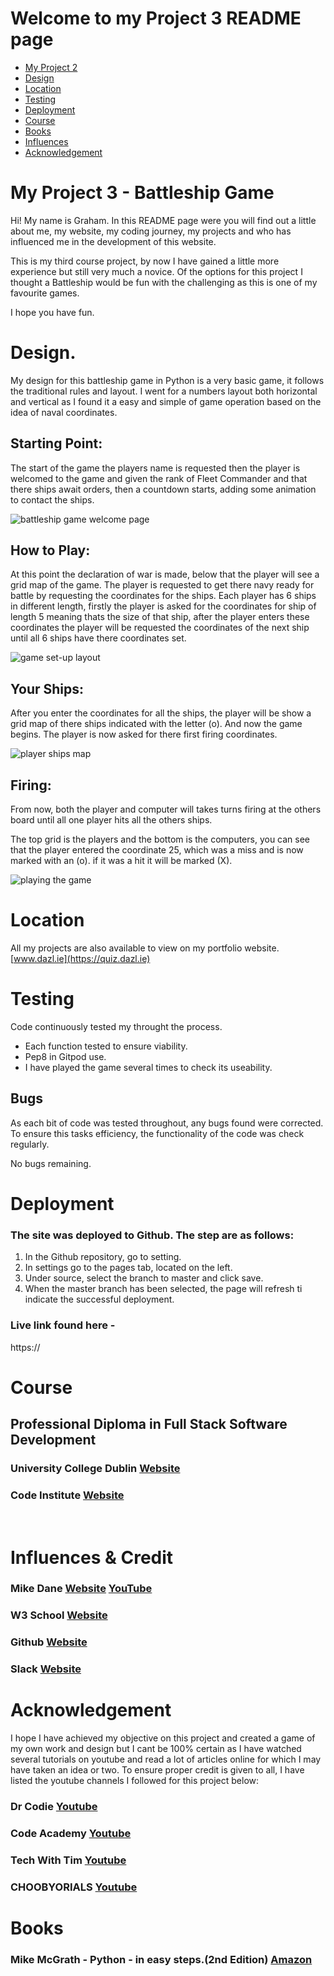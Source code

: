 # Welcome to my Project 3 README page

<ul class="navlist">
                <li><a href="#my project 3">My Project 2</a></li>
                <li><a href="#design">Design</a></li>
                <li><a href="#location">Location</a></li>
                <li><a href="#testing">Testing</a></li>
                <li><a href="#deployment">Deployment</a></li>
                <li><a href="#course">Course</a></li>
                <li><a href="#books">Books</a></li>
                <li><a href="#influences">Influences</a></li>
                <li><a href="#acknowledgement">Acknowledgement</a></li>
            </ul>


# My Project 3 - Battleship Game

Hi! My name is Graham. In this README page were you will find out a little about me, my website, my coding journey, my projects and who has influenced me in the development of this website.

This is my third course project, by now I have gained a little more experience but still very much a novice. Of the options for this project I thought a Battleship would be fun with the challenging as this is one of my favourite games.

I hope you have fun.


# Design.

My design for this battleship game in Python is a very basic game, it follows the traditional rules and layout. I went for a numbers layout both horizontal and vertical as I found it a easy and simple of game operation based on the idea of naval coordinates. 

## <b>Starting Point:</b>
The start of the game the players name is requested then the player is welcomed to the game and given the rank of Fleet Commander and that there ships await orders, then a countdown starts, adding some animation to contact the ships.

<div>
<img title="start" alt="battleship game welcome page" src="assets/images/start.jpeg";>
</div>

## <b> How to Play:</b>
At this point the declaration of war is made, below that the player will see a grid map of the game. The player is requested to get there navy ready for battle by requesting the coordinates for the ships. Each player has 6 ships in different length, firstly the player is asked for the coordinates for ship of length 5 meaning thats the size of that ship, after the player enters these coordinates the player will be requested the coordinates of the next ship until all 6 ships have there coordinates set.
<div>
<img title="Rules" alt="game set-up layout" src="assets/images/its_war.jpeg";>
</div>

## <b>Your Ships:</b>
After you enter the coordinates for all the ships, the player will be show a grid map of there ships indicated with the letter (o). And now the game begins. The player is now asked for there first firing coordinates.
<div>
<img title="Your Ships" alt="player ships map" src="assets/images/your_ships.jpeg">
</div>

## <b>Firing:</b>
From now, both the player and computer will takes turns firing at the others board until all one player hits all the others ships.

The top grid is the players and the bottom is the computers, you can see that the player entered the coordinate 25, which was a miss and is now marked with an (o). if it was a hit it will be marked (X).
<div>
<img title="Playing" alt="playing the game" src="assets/images/firing.jpeg">
</div>

# Location

All my projects are also available to view on my portfolio website.
[www.dazl.ie](https://quiz.dazl.ie)

# Testing
Code continuously tested my throught the process.
<ul>
<li>Each function tested to ensure viability.</li>
<li>Pep8 in Gitpod use.</li>
<li>I have played the game several times to check its useability.</li>
</ul>

## Bugs

As each bit of code was tested throughout, any bugs found were corrected.
To ensure this tasks efficiency, the functionality of the code was check regularly.

No bugs remaining.

# Deployment

### The site was deployed to Github. The step are as follows:
<ol>
<li>In the Github repository, go to setting.</li>
<li>In settings go to the pages tab, located on the left.</li>
<li>Under source, select the branch to master and click save.</li>
<li>When the master branch has been selected, the page will refresh ti indicate the successful deployment.</li>
</ol>

### Live link found here -
https://


# Course

## Professional Diploma in Full Stack Software Development
### University College Dublin [Website](https://www.ucd.ie/professionalacademy/why-ucd-professional-academy/)

### Code Institute [Website](https://codeinstitute.net/ie/full-stack-software-development-diploma/?utm_term=code%20institute&utm_campaign=CI+-+IRL+-+Search+-+Brand&utm_source=adwords&utm_medium=ppc&hsa_acc=8983321581&hsa_cam=14304747355&hsa_grp=128775288169&hsa_ad=595155717776&hsa_src=g&hsa_tgt=kwd-342001843376&hsa_kw=code%20institute&hsa_mt=p&hsa_net=adwords&hsa_ver=3&gclid=Cj0KCQjwnvOaBhDTARIsAJf8eVOdV0BAxB5DwdTrFB9AvR5tJ73tLtvCsSeHDsSSq9e1gNbiXiNLTZQaAkyKEALw_wcB)

<br>

# Influences & Credit

### Mike Dane [Website](https://www.mikedane.com/) [YouTube](https://www.youtube.com/c/GiraffeAcademy)

### W3 School [Website](https://www.w3schools.com/js/default.asp)

### Github [Website](https://github.com/)

### Slack [Website](https://slack.com/intl/en-ie/)

# Acknowledgement

I hope I have achieved my objective on this project and created a game of my own work and design but I cant be 100% certain as I have watched several tutorials on youtube and read a lot of articles online for which I may have taken an idea or two. To ensure proper credit is given to all, I have listed the youtube channels I followed for this project below:

### Dr Codie [Youtube](https://www.youtube.com/@DrCodie)
### Code Academy [Youtube](https://www.youtube.com/playlist?list=PLHdCowjFIBmI1UV60W1TVa7l91Psnw73E)
### Tech With Tim [Youtube](https://www.youtube.com/@TechWithTim)
### CHOOBYORIALS [Youtube](https://www.youtube.com/@choobtorials)

# Books

### Mike McGrath - Python - in easy steps.(2nd Edition) [Amazon](https://www.amazon.co.uk/Python-easy-steps-2nd-covers/dp/1840788127/ref=sr_1_1?crid=24VVKP8D8CQ5O&keywords=python+in+easy+steps&qid=1674419027&s=books&sprefix=python+in+easy+staeps%2Cstripbooks%2C64&sr=1-1)
